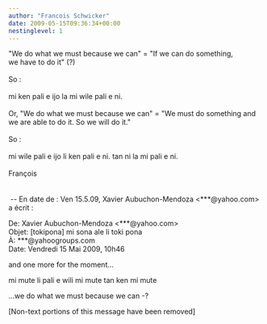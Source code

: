 ```yaml
---
author: "Francois Schwicker"
date: 2009-05-15T09:36:34+00:00
nestinglevel: 1
---
```

"We do what we must because we can" = "If we can do something, we have to do it" (?)  
   
So :  
   
mi ken pali e ijo la mi wile pali e ni.  
   
Or, "We do what we must because we can" = "We must do something and we are able to do it. So we will do it."  
   
So :  
   
mi wile pali e ijo li ken pali e ni. tan ni la mi pali e ni.  
   
François  
   
   
 -- En date de : Ven 15.5.09, Xavier Aubuchon-Mendoza <\*\*\*@yahoo.com> a écrit :  
  
  
De: Xavier Aubuchon-Mendoza <\*\*\*@yahoo.com>  
Objet: \[tokipona\] mi sona ale li toki pona  
À: \*\*\*@yahoogroups.com  
Date: Vendredi 15 Mai 2009, 10h46  
  
  
  
  
  
  
  
  
  
  
and one more for the moment...  
  
mi mute li pali e wili mi mute tan ken mi mute  
  
...we do what we must because we can -?  
  
  
  
  
  
  
  
  
  
  
  
  
  
  
  
  
  
  
  
  
  
\[Non-text portions of this message have been removed\]